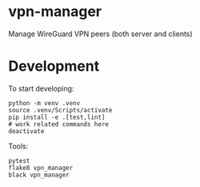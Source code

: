 # vpn-manager
Manage WireGuard VPN peers (both server and clients)

# Development
To start developing:
```
python -m venv .venv
source .venv/Scripts/activate
pip install -e .[test,lint]
# work related commands here
deactivate
```

Tools:
```
pytest
flake8 vpn_manager
black vpn_manager
```